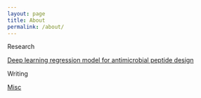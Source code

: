 ```yaml
---
layout: page
title: About
permalink: /about/
---
```

Research

[Deep learning regression model for antimicrobial peptide design](https://www.biorxiv.org/content/10.1101/692681v1)

Writing

[Misc](onethirdblue.wordpress.com)

